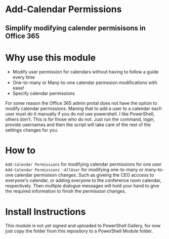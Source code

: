 # Add-Calendar Permissions
## Simplify modifying calender permisisons in Office 365

# Why use this module
* Modify user permission for calendars without having to follow a guide every time
* One-to-many or Many-to-one calendar permssion modifications with ease!
* Specify calendar permissions

For some reason the Office 365 admin protal does not have the option to modify calendar permissions. Maning that to add a user to a calendar each user must do it manually if you do not use powershell. I like PowerShell, others don't. This is for those who do not. Just run the command, login, provide usernames and then the script will take care of the rest of the settings changes for you.

# How to
`Add-Calendar Permissions` for modifying calendar permissions for one user
`Add-Calendar Permissions -AllUser` for modifying one-to-many or many-to-one calendar permisison changes. Such as giveing the CEO acccess to everyone's calendar, or adding everyone to the conference room calendar, respectively.
Then multiple dialogue messages will hold your hand to give the required information to finish the permission changes.

# Install Instructions
This module is not yet signed and uploaded to PowerShell Gallery, for now just copy the folder from this repository to a PowerShell Module folder.
